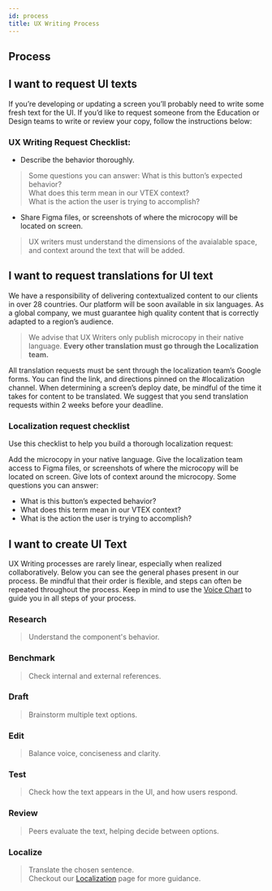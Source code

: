 ```yaml
---
id: process
title: UX Writing Process
---
```




## Process


## I want to request UI texts

If you’re developing or updating a screen you’ll probably need to write some fresh text for the UI. If you’d like to request someone from the Education or Design teams to write or review your copy, follow the instructions below:

### UX Writing Request Checklist:

- Describe the behavior thoroughly. 
> Some questions you can answer:
What is this button’s expected behavior?  
What does this term mean in our VTEX context?  
What is the action the user is trying to accomplish?  
- Share Figma files, or screenshots of where the microcopy will be located on screen.
> UX writers must understand the dimensions of the avaialable space, and context around the text that will be added. 


## I want to request translations for UI text

We have a responsibility of delivering contextualized content to our clients in over 28 countries. Our platform will be soon available in six languages. As a global company, we must guarantee high quality content that is correctly adapted to a region’s audience. 

> We advise that UX Writers only publish microcopy in their native language. **Every other translation must go through the Localization team.**

All translation requests must be sent through the localization team’s Google forms. You can find the link, and directions pinned on the #localization channel. 
When determining a screen’s deploy date, be mindful of the time it takes for content to be translated. We suggest that you send translation requests within 2 weeks before your deadline. 


### Localization request  checklist
Use this checklist to help you build a thorough localization request:

Add the microcopy in your native language.
Give the localization team access to Figma files, or screenshots of where the microcopy will be located on screen.
Give lots of context around the microcopy. Some questions you can answer:
- What is this button’s expected behavior?
- What does this term mean in our VTEX context?
- What is the action the user is trying to accomplish?



## I want to create UI Text


UX Writing processes are rarely linear, especially when realized collaboratively. Below you can see the general phases present in our process. Be mindful that their order is flexible, and steps can often be repeated throughout the process. Keep in mind to use the [Voice Chart]() to guide you in all steps of your process.   

### Research
> Understand the component's behavior.  

### Benchmark
> Check internal and external references.   
  
### Draft
> Brainstorm multiple text options.  

### Edit
> Balance voice, conciseness and clarity.  

### Test
> Check how the text appears in the UI, and how users respond.    

### Review
> Peers evaluate the text, helping decide between options.  

### Localize
> Translate the chosen sentence.   
Checkout our [Localization]() page for more guidance.   

